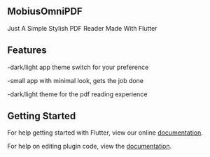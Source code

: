 ## MobiusOmniPDF

Just A Simple Stylish PDF Reader Made With Flutter

## Features

-dark/light app theme switch for your preference

-small app with minimal look, gets the job done

-dark/light theme for the pdf reading experience

## Getting Started

For help getting started with Flutter, view our online
[documentation](https://flutter.io/).

For help on editing plugin code, view the [documentation](https://flutter.io/platform-plugins/#edit-code).

